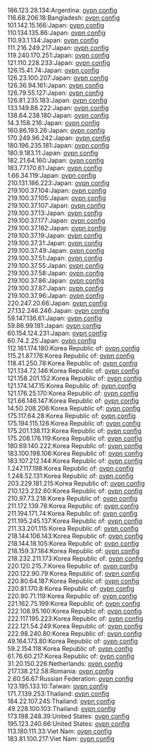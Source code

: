 186.123.28.134:Argentina: [ovpn config](vpn/186_123_28_134.ovpn)  
116.68.206.18:Bangladesh: [ovpn config](vpn/116_68_206_18.ovpn)  
101.142.15.166:Japan: [ovpn config](vpn/101_142_15_166.ovpn)  
110.134.135.86:Japan: [ovpn config](vpn/110_134_135_86.ovpn)  
110.93.1.134:Japan: [ovpn config](vpn/110_93_1_134.ovpn)  
111.216.249.217:Japan: [ovpn config](vpn/111_216_249_217.ovpn)  
119.240.170.251:Japan: [ovpn config](vpn/119_240_170_251.ovpn)  
121.110.228.233:Japan: [ovpn config](vpn/121_110_228_233.ovpn)  
126.15.41.74:Japan: [ovpn config](vpn/126_15_41_74.ovpn)  
126.23.100.207:Japan: [ovpn config](vpn/126_23_100_207.ovpn)  
126.36.94.161:Japan: [ovpn config](vpn/126_36_94_161.ovpn)  
126.79.55.127:Japan: [ovpn config](vpn/126_79_55_127.ovpn)  
126.81.235.183:Japan: [ovpn config](vpn/126_81_235_183.ovpn)  
133.149.88.222:Japan: [ovpn config](vpn/133_149_88_222.ovpn)  
138.64.238.180:Japan: [ovpn config](vpn/138_64_238_180.ovpn)  
14.3.158.216:Japan: [ovpn config](vpn/14_3_158_216.ovpn)  
160.86.193.26:Japan: [ovpn config](vpn/160_86_193_26.ovpn)  
170.249.96.242:Japan: [ovpn config](vpn/170_249_96_242.ovpn)  
180.196.235.181:Japan: [ovpn config](vpn/180_196_235_181.ovpn)  
180.9.183.11:Japan: [ovpn config](vpn/180_9_183_11.ovpn)  
182.21.64.160:Japan: [ovpn config](vpn/182_21_64_160.ovpn)  
183.77.170.61:Japan: [ovpn config](vpn/183_77_170_61.ovpn)  
1.66.34.119:Japan: [ovpn config](vpn/1_66_34_119.ovpn)  
210.131.186.223:Japan: [ovpn config](vpn/210_131_186_223.ovpn)  
219.100.37.104:Japan: [ovpn config](vpn/219_100_37_104.ovpn)  
219.100.37.105:Japan: [ovpn config](vpn/219_100_37_105.ovpn)  
219.100.37.107:Japan: [ovpn config](vpn/219_100_37_107.ovpn)  
219.100.37.13:Japan: [ovpn config](vpn/219_100_37_13.ovpn)  
219.100.37.177:Japan: [ovpn config](vpn/219_100_37_177.ovpn)  
219.100.37.182:Japan: [ovpn config](vpn/219_100_37_182.ovpn)  
219.100.37.19:Japan: [ovpn config](vpn/219_100_37_19.ovpn)  
219.100.37.31:Japan: [ovpn config](vpn/219_100_37_31.ovpn)  
219.100.37.49:Japan: [ovpn config](vpn/219_100_37_49.ovpn)  
219.100.37.51:Japan: [ovpn config](vpn/219_100_37_51.ovpn)  
219.100.37.55:Japan: [ovpn config](vpn/219_100_37_55.ovpn)  
219.100.37.58:Japan: [ovpn config](vpn/219_100_37_58.ovpn)  
219.100.37.86:Japan: [ovpn config](vpn/219_100_37_86.ovpn)  
219.100.37.87:Japan: [ovpn config](vpn/219_100_37_87.ovpn)  
219.100.37.96:Japan: [ovpn config](vpn/219_100_37_96.ovpn)  
220.247.20.66:Japan: [ovpn config](vpn/220_247_20_66.ovpn)  
27.132.246.246:Japan: [ovpn config](vpn/27_132_246_246.ovpn)  
59.147.136.61:Japan: [ovpn config](vpn/59_147_136_61.ovpn)  
59.86.99.181:Japan: [ovpn config](vpn/59_86_99_181.ovpn)  
60.154.124.231:Japan: [ovpn config](vpn/60_154_124_231.ovpn)  
60.74.2.25:Japan: [ovpn config](vpn/60_74_2_25.ovpn)  
112.161.174.180:Korea Republic of: [ovpn config](vpn/112_161_174_180.ovpn)  
115.21.87.176:Korea Republic of: [ovpn config](vpn/115_21_87_176.ovpn)  
118.41.250.78:Korea Republic of: [ovpn config](vpn/118_41_250_78.ovpn)  
121.134.72.146:Korea Republic of: [ovpn config](vpn/121_134_72_146.ovpn)  
121.158.201.152:Korea Republic of: [ovpn config](vpn/121_158_201_152.ovpn)  
121.174.147.15:Korea Republic of: [ovpn config](vpn/121_174_147_15.ovpn)  
121.176.25.170:Korea Republic of: [ovpn config](vpn/121_176_25_170.ovpn)  
121.66.146.147:Korea Republic of: [ovpn config](vpn/121_66_146_147.ovpn)  
14.50.208.206:Korea Republic of: [ovpn config](vpn/14_50_208_206.ovpn)  
175.117.64.28:Korea Republic of: [ovpn config](vpn/175_117_64_28.ovpn)  
175.194.115.126:Korea Republic of: [ovpn config](vpn/175_194_115_126.ovpn)  
175.201.138.113:Korea Republic of: [ovpn config](vpn/175_201_138_113.ovpn)  
175.208.176.119:Korea Republic of: [ovpn config](vpn/175_208_176_119.ovpn)  
180.69.140.222:Korea Republic of: [ovpn config](vpn/180_69_140_222.ovpn)  
183.100.198.106:Korea Republic of: [ovpn config](vpn/183_100_198_106.ovpn)  
183.107.212.144:Korea Republic of: [ovpn config](vpn/183_107_212_144.ovpn)  
1.247.117.198:Korea Republic of: [ovpn config](vpn/1_247_117_198.ovpn)  
1.248.52.131:Korea Republic of: [ovpn config](vpn/1_248_52_131.ovpn)  
203.229.181.215:Korea Republic of: [ovpn config](vpn/203_229_181_215.ovpn)  
210.123.232.60:Korea Republic of: [ovpn config](vpn/210_123_232_60.ovpn)  
210.97.73.218:Korea Republic of: [ovpn config](vpn/210_97_73_218.ovpn)  
211.172.139.78:Korea Republic of: [ovpn config](vpn/211_172_139_78.ovpn)  
211.194.171.74:Korea Republic of: [ovpn config](vpn/211_194_171_74.ovpn)  
211.195.245.137:Korea Republic of: [ovpn config](vpn/211_195_245_137.ovpn)  
211.33.201.115:Korea Republic of: [ovpn config](vpn/211_33_201_115.ovpn)  
218.144.106.143:Korea Republic of: [ovpn config](vpn/218_144_106_143.ovpn)  
218.144.18.105:Korea Republic of: [ovpn config](vpn/218_144_18_105.ovpn)  
218.159.37.184:Korea Republic of: [ovpn config](vpn/218_159_37_184.ovpn)  
218.232.211.173:Korea Republic of: [ovpn config](vpn/218_232_211_173.ovpn)  
220.120.215.7:Korea Republic of: [ovpn config](vpn/220_120_215_7.ovpn)  
220.122.90.79:Korea Republic of: [ovpn config](vpn/220_122_90_79.ovpn)  
220.80.64.187:Korea Republic of: [ovpn config](vpn/220_80_64_187.ovpn)  
220.81.170.8:Korea Republic of: [ovpn config](vpn/220_81_170_8.ovpn)  
220.90.71.119:Korea Republic of: [ovpn config](vpn/220_90_71_119.ovpn)  
221.162.75.199:Korea Republic of: [ovpn config](vpn/221_162_75_199.ovpn)  
222.108.95.160:Korea Republic of: [ovpn config](vpn/222_108_95_160.ovpn)  
222.117.195.223:Korea Republic of: [ovpn config](vpn/222_117_195_223.ovpn)  
222.121.54.249:Korea Republic of: [ovpn config](vpn/222_121_54_249.ovpn)  
222.98.240.80:Korea Republic of: [ovpn config](vpn/222_98_240_80.ovpn)  
49.164.173.80:Korea Republic of: [ovpn config](vpn/49_164_173_80.ovpn)  
59.2.154.118:Korea Republic of: [ovpn config](vpn/59_2_154_118.ovpn)  
61.76.60.217:Korea Republic of: [ovpn config](vpn/61_76_60_217.ovpn)  
31.20.150.226:Netherlands: [ovpn config](vpn/31_20_150_226.ovpn)  
217.138.212.58:Romania: [ovpn config](vpn/217_138_212_58.ovpn)  
2.60.56.67:Russian Federation: [ovpn config](vpn/2_60_56_67.ovpn)  
123.195.133.10:Taiwan: [ovpn config](vpn/123_195_133_10.ovpn)  
171.7.139.253:Thailand: [ovpn config](vpn/171_7_139_253.ovpn)  
184.22.107.245:Thailand: [ovpn config](vpn/184_22_107_245.ovpn)  
49.228.100.103:Thailand: [ovpn config](vpn/49_228_100_103.ovpn)  
173.198.248.39:United States: [ovpn config](vpn/173_198_248_39.ovpn)  
195.123.240.66:United States: [ovpn config](vpn/195_123_240_66.ovpn)  
113.180.111.33:Viet Nam: [ovpn config](vpn/113_180_111_33.ovpn)  
183.81.100.217:Viet Nam: [ovpn config](vpn/183_81_100_217.ovpn)  
